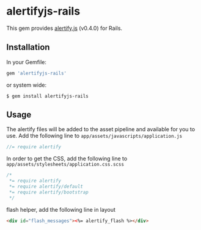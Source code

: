 # alertifyjs-rails

This gem provides [alertify.js](http://alertifyjs.com/) (v0.4.0) for Rails.


## Installation

In your Gemfile:

```ruby
gem 'alertifyjs-rails'
```

or system wide:

```console
$ gem install alertifyjs-rails
```


## Usage

The alertify files will be added to the asset pipeline and available for you to use. Add the following line to `app/assets/javascripts/application.js`

```javascript
//= require alertify
```

In order to get the CSS, add the following line to `app/assets/stylesheets/application.css.scss`

```css
/*
 *= require alertify
 *= require alertify/default
 *= require alertify/bootstrap
 */
```

flash helper, add the following line in layout

```html
<div id="flash_messages"><%= alertify_flash %></div>
```
